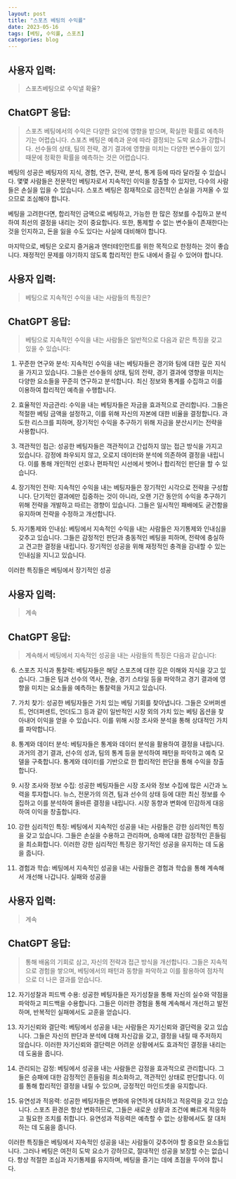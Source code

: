 ```yaml
---
layout: post
title: "스포츠 베팅의 수익률"
date: 2023-05-16
tags: [베팅, 수익률, 스포츠]
categories: blog
---
```


## 사용자 입력:
> 스포츠베팅으로 수익낼 확율?

## ChatGPT 응답:
> 스포츠 베팅에서의 수익은 다양한 요인에 영향을 받으며, 확실한 확률로 예측하기는 어렵습니다. 스포츠 베팅은 예측과 운에 따라 결정되는 도박 요소가 강합니다. 선수들의 상태, 팀의 전략, 경기 결과에 영향을 미치는 다양한 변수들이 있기 때문에 정확한 확률을 예측하는 것은 어렵습니다.

베팅의 성공은 베팅자의 지식, 경험, 연구, 전략, 분석, 통계 등에 따라 달라질 수 있습니다. 몇몇 사람들은 전문적인 베팅자로서 지속적인 이익을 창출할 수 있지만, 다수의 사람들은 손실을 입을 수 있습니다. 스포츠 베팅은 잠재적으로 금전적인 손실을 가져올 수 있으므로 조심해야 합니다.

베팅을 고려한다면, 합리적인 금액으로 베팅하고, 가능한 한 많은 정보를 수집하고 분석하여 최선의 결정을 내리는 것이 중요합니다. 또한, 통제할 수 없는 변수들이 존재한다는 것을 인지하고, 돈을 잃을 수도 있다는 사실에 대비해야 합니다.

마지막으로, 베팅은 오로지 즐거움과 엔터테인먼트를 위한 목적으로 한정하는 것이 좋습니다. 재정적인 문제를 야기하지 않도록 합리적인 한도 내에서 즐길 수 있어야 합니다.

## 사용자 입력:
> 베팅으로 지속적인 수익을 내는 사람들의 특징은?

## ChatGPT 응답:
> 베팅으로 지속적인 수익을 내는 사람들은 일반적으로 다음과 같은 특징을 갖고 있을 수 있습니다:

1. 꾸준한 연구와 분석: 지속적인 수익을 내는 베팅자들은 경기와 팀에 대한 깊은 지식을 가지고 있습니다. 그들은 선수들의 상태, 팀의 전략, 경기 결과에 영향을 미치는 다양한 요소들을 꾸준히 연구하고 분석합니다. 최신 정보와 통계를 수집하고 이를 이용하여 합리적인 예측을 수행합니다.

2. 효율적인 자금관리: 수익을 내는 베팅자들은 자금을 효과적으로 관리합니다. 그들은 적절한 베팅 금액을 설정하고, 이를 위해 자신의 자본에 대한 비율을 결정합니다. 과도한 리스크를 피하며, 장기적인 수익을 추구하기 위해 자금을 분산시키는 전략을 사용합니다.

3. 객관적인 접근: 성공한 베팅자들은 객관적이고 간섭하지 않는 접근 방식을 가지고 있습니다. 감정에 좌우되지 않고, 오로지 데이터와 분석에 의존하여 결정을 내립니다. 이를 통해 개인적인 선호나 편파적인 시선에서 벗어나 합리적인 판단을 할 수 있습니다.

4. 장기적인 전략: 지속적인 수익을 내는 베팅자들은 장기적인 시각으로 전략을 구성합니다. 단기적인 결과에만 집중하는 것이 아니라, 오랜 기간 동안의 수익을 추구하기 위해 전략을 개발하고 따르는 경향이 있습니다. 그들은 일시적인 패배에도 굳건함을 유지하며 전략을 수정하고 개선합니다.

5. 자기통제와 인내심: 베팅에서 지속적인 수익을 내는 사람들은 자기통제와 인내심을 갖추고 있습니다. 그들은 감정적인 판단과 충동적인 베팅을 피하며, 전략에 충실하고 견고한 결정을 내립니다. 장기적인 성공을 위해 재정적인 충격을 감내할 수 있는 인내심을 지니고 있습니다.

이러한 특징들은 베팅에서 장기적인 성공

## 사용자 입력:
> 계속

## ChatGPT 응답:
> 계속해서 베팅에서 지속적인 성공을 내는 사람들의 특징은 다음과 같습니다:

6. 스포츠 지식과 통찰력: 베팅자들은 해당 스포츠에 대한 깊은 이해와 지식을 갖고 있습니다. 그들은 팀과 선수의 역사, 전술, 경기 스타일 등을 파악하고 경기 결과에 영향을 미치는 요소들을 예측하는 통찰력을 가지고 있습니다.

7. 가치 찾기: 성공한 베팅자들은 가치 있는 베팅 기회를 찾아냅니다. 그들은 오버퍼센트, 언더퍼센트, 언더도그 등과 같이 일반적인 시장 외의 가치 있는 베팅 옵션을 찾아내어 이익을 얻을 수 있습니다. 이를 위해 시장 조사와 분석을 통해 상대적인 가치를 파악합니다.

8. 통계와 데이터 분석: 베팅자들은 통계와 데이터 분석을 활용하여 결정을 내립니다. 과거의 경기 결과, 선수의 성과, 팀의 통계 등을 분석하여 패턴을 파악하고 예측 모델을 구축합니다. 통계와 데이터를 기반으로 한 합리적인 판단을 통해 수익을 창출합니다.

9. 시장 조사와 정보 수집: 성공한 베팅자들은 시장 조사와 정보 수집에 많은 시간과 노력을 투자합니다. 뉴스, 전문가의 의견, 팀과 선수의 상태 등에 대한 최신 정보를 수집하고 이를 분석하여 올바른 결정을 내립니다. 시장 동향과 변화에 민감하게 대응하여 이익을 창출합니다.

10. 강한 심리적인 특징: 베팅에서 지속적인 성공을 내는 사람들은 강한 심리적인 특징을 갖고 있습니다. 그들은 손실을 수용하고 관리하며, 승패에 대한 감정적인 흔들림을 최소화합니다. 이러한 강한 심리적인 특징은 장기적인 성공을 유지하는 데 도움을 줍니다.

11. 경험과 학습: 베팅에서 지속적인 성공을 내는 사람들은 경험과 학습을 통해 계속해서 개선해 나갑니다. 실패와 성공을

## 사용자 입력:
> 계속

## ChatGPT 응답:
> 통해 배움의 기회로 삼고, 자신의 전략과 접근 방식을 개선합니다. 그들은 지속적으로 경험을 쌓으며, 베팅에서의 패턴과 동향을 파악하고 이를 활용하여 점차적으로 더 나은 결과를 얻습니다.

12. 자기성찰과 피드백 수용: 성공한 베팅자들은 자기성찰을 통해 자신의 실수와 약점을 파악하고 피드백을 수용합니다. 그들은 이러한 경험을 통해 계속해서 개선하고 발전하며, 반복적인 실패에서도 교훈을 얻습니다.

13. 자기신뢰와 결단력: 베팅에서 성공을 내는 사람들은 자기신뢰와 결단력을 갖고 있습니다. 그들은 자신의 판단과 분석에 대해 자신감을 갖고, 결정을 내릴 때 주저하지 않습니다. 이러한 자기신뢰와 결단력은 어려운 상황에서도 효과적인 결정을 내리는 데 도움을 줍니다.

14. 관리되는 감정: 베팅에서 성공을 내는 사람들은 감정을 효과적으로 관리합니다. 그들은 승패에 대한 감정적인 흔들림을 최소화하고, 객관적인 상태로 판단합니다. 이를 통해 합리적인 결정을 내릴 수 있으며, 긍정적인 마인드셋을 유지합니다.

15. 유연성과 적응력: 성공한 베팅자들은 변화에 유연하게 대처하고 적응력을 갖고 있습니다. 스포츠 환경은 항상 변화하므로, 그들은 새로운 상황과 조건에 빠르게 적응하고 필요한 조치를 취합니다. 유연성과 적응력은 예측할 수 없는 상황에서도 잘 대처하는 데 도움을 줍니다.

이러한 특징들은 베팅에서 지속적인 성공을 내는 사람들이 갖추어야 할 중요한 요소들입니다. 그러나 베팅은 여전히 도박 요소가 강하므로, 절대적인 성공을 보장할 수는 없습니다. 항상 적절한 조심과 자기통제를 유지하며, 베팅을 즐기는 데에 초점을 두어야 합니다.


